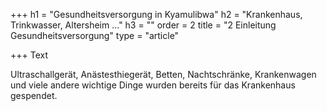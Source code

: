 +++
h1 = "Gesundheitsversorgung in Kyamulibwa"
h2 = "Krankenhaus, Trinkwasser, Altersheim ..."
h3 = ""
order = 2
title = "2 Einleitung Gesundheitsversorgung"
type = "article"

+++
Text

Ultraschallgerät, Anästesthiegerät, Betten, Nachtschränke, Krankenwagen und viele andere wichtige Dinge wurden bereits für das Krankenhaus gespendet. 